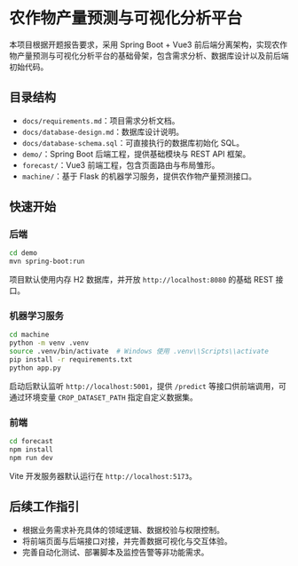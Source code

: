 # 农作物产量预测与可视化分析平台

本项目根据开题报告要求，采用 Spring Boot + Vue3 前后端分离架构，实现农作物产量预测与可视化分析平台的基础骨架，包含需求分析、数据库设计以及前后端初始代码。

## 目录结构

- `docs/requirements.md`：项目需求分析文档。
- `docs/database-design.md`：数据库设计说明。
- `docs/database-schema.sql`：可直接执行的数据库初始化 SQL。
- `demo/`：Spring Boot 后端工程，提供基础模块与 REST API 框架。
- `forecast/`：Vue3 前端工程，包含页面路由与布局雏形。
- `machine/`：基于 Flask 的机器学习服务，提供农作物产量预测接口。

## 快速开始

### 后端

```bash
cd demo
mvn spring-boot:run
```

项目默认使用内存 H2 数据库，并开放 `http://localhost:8080` 的基础 REST 接口。

### 机器学习服务

```bash
cd machine
python -m venv .venv
source .venv/bin/activate  # Windows 使用 .venv\\Scripts\\activate
pip install -r requirements.txt
python app.py
```

启动后默认监听 `http://localhost:5001`，提供 `/predict` 等接口供前端调用，可通过环境变量 `CROP_DATASET_PATH` 指定自定义数据集。

### 前端

```bash
cd forecast
npm install
npm run dev
```

Vite 开发服务器默认运行在 `http://localhost:5173`。

## 后续工作指引

- 根据业务需求补充具体的领域逻辑、数据校验与权限控制。
- 将前端页面与后端接口对接，并完善数据可视化与交互体验。
- 完善自动化测试、部署脚本及监控告警等非功能需求。
